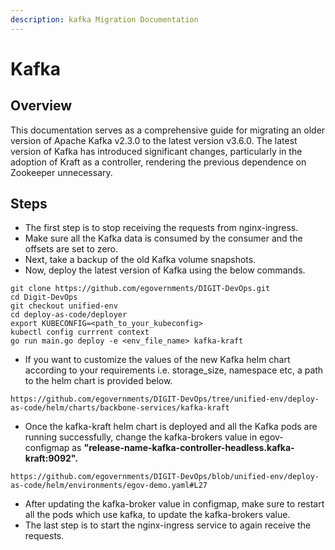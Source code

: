 ```yaml
---
description: kafka Migration Documentation
---
```


# Kafka

## Overview

This documentation serves as a comprehensive guide for migrating an older version of Apache Kafka v2.3.0 to the latest version v3.6.0. The latest version of Kafka has introduced significant changes, particularly in the adoption of Kraft as a controller, rendering the previous dependence on Zookeeper unnecessary.

## Steps

* The first step is to stop receiving the requests from nginx-ingress.
* Make sure all the Kafka data is consumed by the consumer and the offsets are set to zero.
* Next, take a backup of the old Kafka volume snapshots.
* Now, deploy the latest version of Kafka using the below commands.

```
git clone https://github.com/egovernments/DIGIT-DevOps.git
cd Digit-DevOps
git checkout unified-env
cd deploy-as-code/deployer
export KUBECONFIG=<path_to_your_kubeconfig>
kubectl config currrent context
go run main.go deploy -e <env_file_name> kafka-kraft 
```

* If you want to customize the values of the new Kafka helm chart according to your requirements i.e. storage\_size, namespace etc, a path to the helm chart is provided below.

```
https://github.com/egovernments/DIGIT-DevOps/tree/unified-env/deploy-as-code/helm/charts/backbone-services/kafka-kraft
```

* Once the kafka-kraft helm chart is deployed and all the Kafka pods are running successfully, change the kafka-brokers value in egov-configmap as  **"release-name-kafka-controller-headless.kafka-kraft:9092".**

```
https://github.com/egovernments/DIGIT-DevOps/blob/unified-env/deploy-as-code/helm/environments/egov-demo.yaml#L27
```

* After updating the kafka-broker value in configmap, make sure to restart all the pods which use kafka, to update the kafka-brokers value.
* The last step is to start the nginx-ingress service to again receive the requests.
